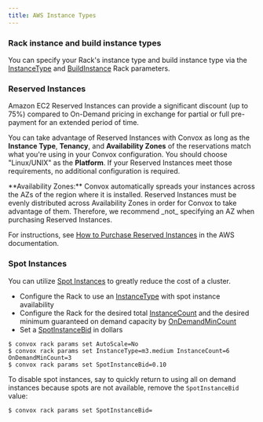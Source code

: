 ```yaml
---
title: AWS Instance Types
---
```


### Rack instance and build instance types

You can specify your Rack's instance type and build instance type via the [InstanceType](/docs/rack-parameters#instancetype) and [BuildInstance](/docs/rack-parameters#buildinstance) Rack parameters.

### Reserved Instances

Amazon EC2 Reserved Instances can provide a significant discount (up to 75%) compared to On-Demand pricing in exchange for partial or full pre-payment for an extended period of time.

You can take advantage of Reserved Instances with Convox as long as the **Instance Type**, **Tenancy**, and **Availability Zones** of the reservations match what you're using in your Convox configuration. You should choose "Linux/UNIX" as the **Platform**. If your Reserved Instances meet those requirements, no additional configuration is required.

<div class="block-callout block-show-callout type-info" markdown="1">
**Availability Zones:** Convox automatically spreads your instances across the AZs of the region where it is installed. Reserved Instances must be evenly distributed across Availability Zones in order for Convox to take advantage of them. Therefore, we recommend _not_ specifying an AZ when purchasing Reserved Instances.
</div>

For instructions, see [How to Purchase Reserved Instances](https://aws.amazon.com/ec2/pricing/reserved-instances/buyer/) in the AWS documentation.

### Spot Instances

You can utilize [Spot Instances](https://aws.amazon.com/ec2/spot/) to greatly reduce the cost of a cluster.

- Configure the Rack to use an [InstanceType](/docs/rack-parameters#instancetype) with spot instance availability
- Configure the Rack for the desired total [InstanceCount](/docs/rack-parameters#instancecount) and the desired minimum guaranteed on demand capacity by [OnDemandMinCount](/docs/rack-parameters#ondemandmincount)
- Set a [SpotInstanceBid](/docs/rack-parameters#spotinstancebid) in dollars

```
$ convox rack params set AutoScale=No
$ convox rack params set InstanceType=m3.medium InstanceCount=6 OnDemandMinCount=3
$ convox rack params set SpotInstanceBid=0.10
```

To disable spot instances, say to quickly return to using all on demand instances because spots are not available, remove the `SpotInstanceBid` value:

```
$ convox rack params set SpotInstanceBid=
```
